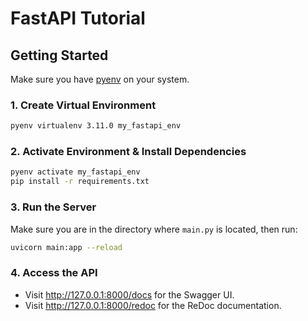 # FastAPI Tutorial

## Getting Started

Make sure you have [pyenv](https://github.com/pyenv/pyenv) on your system.

### 1. Create Virtual Environment

```sh
pyenv virtualenv 3.11.0 my_fastapi_env
```

### 2. Activate Environment & Install Dependencies

```sh
pyenv activate my_fastapi_env
pip install -r requirements.txt
```

### 3. Run the Server

Make sure you are in the directory where `main.py` is located, then run:

```sh
uvicorn main:app --reload
```

### 4. Access the API

- Visit http://127.0.0.1:8000/docs for the Swagger UI.
- Visit http://127.0.0.1:8000/redoc for the ReDoc documentation.
